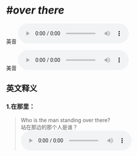 # ***\#over there*** 
英音
<audio src="./media/over there1_AAC.aac" controls="controls"></audio>

美音
<audio src="./media/over there2_AAC.aac" controls="controls"></audio>



  

英文释义
---
### 1.**在那里：**  

 > Who is the man standing over there?  
 > 站在那边的那个人是谁？    
<audio src="./media/there-11.aac" controls="controls"></audio>


